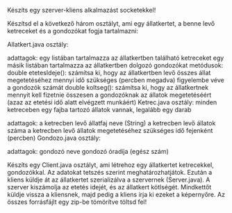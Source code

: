 Készíts egy szerver-kliens alkalmazást socketekkel!

Készítsd el a következő három osztályt, ami egy állatkertet, a benne levő ketreceket és a gondozókat fogja tartalmazni:

Allatkert.java osztály:

adattagok:
egy listában tartalmazza az állatkertben található ketreceket
egy másik listában tartalmazza az állatkertben dolgozó gondozókat
metódusok:
double etetesIdeje(): számítsa ki, hogy az állatkertben levő összes állat megetetéséhez mennyi idő szükséges (percben megadva) figyelembe véve a gondozók számát
double koltseg(): számítsa ki, hogy az állatkertnek mennyit kell fizetnie összesen a gondozóknak az állatok megetetéséért (azaz az etetési idő alatt elvégzett munkáért)
Ketrec.java osztály: minden ketreceben egy fajba tartozó állatok vannak, legalább egy darab

adattagok:
a ketrecben levő állatfaj neve (String)
a ketrecben levő állatok száma
a ketrecben levő állatok megetetéséhez szükséges idő fejenként  (percben)
Gondozo.java osztály:

adattagok:
gondozó neve
gondozó óradíja (egész szám)
        
Készíts egy Client.java osztályt, ami létrehoz egy állatkertet ketrecekkel, gondozókkal. Az adatokat tetszés szerint meghatározhatjátok. Ezután a kliens küldje át az állatkertet szerializálva a szervernek (Server.java). A szerver kiszámolja az etetés idejét, és az állatkert kötlségét. Mindkettőt küldje vissza a kliensnek, majd pedig a kliens írja ki ezeket a képernyőre. Az összes forrásfájlt egy zip-be tömörítve töltsd fel!


